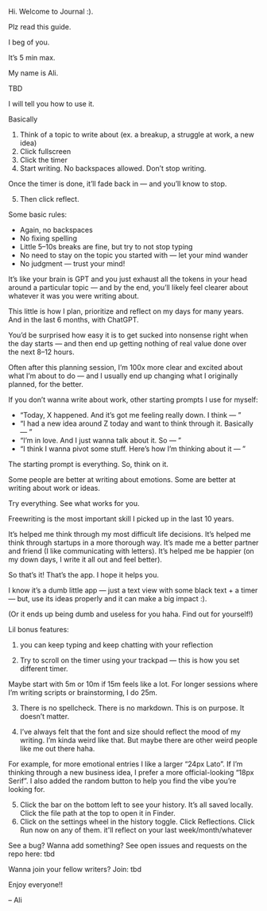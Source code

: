Hi. Welcome to Journal :).

Plz read this guide.

I beg of you.

It’s 5 min max.

My name is Ali.

TBD

I will tell you how to use it.

Basically

1. Think of a topic to write about (ex. a breakup, a struggle at work, a new idea)
2. Click fullscreen
3. Click the timer
4. Start writing. No backspaces allowed. Don’t stop writing.

Once the timer is done, it’ll fade back in — and you’ll know to stop.

5. Then click reflect.

Some basic rules:

- Again, no backspaces
- No fixing spelling
- Little 5–10s breaks are fine, but try to not stop typing
- No need to stay on the topic you started with — let your mind wander
- No judgment — trust your mind!

It’s like your brain is GPT and you just exhaust all the tokens in your head around a particular topic — and by the end, you’ll likely feel clearer about whatever it was you were writing about.

This little is how I plan, prioritize and reflect on my days for many years. And in the last 6 months, with ChatGPT.

You’d be surprised how easy it is to get sucked into nonsense right when the day starts — and then end up getting nothing of real value done over the next 8–12 hours.

Often after this planning session, I’m 100x more clear and excited about what I’m about to do — and I usually end up changing what I originally planned, for the better.

If you don’t wanna write about work, other starting prompts I use for myself:

- “Today, X happened. And it’s got me feeling really down. I think — ”
- “I had a new idea around Z today and want to think through it. Basically — ”
- “I’m in love. And I just wanna talk about it. So — ”
- “I think I wanna pivot some stuff. Here’s how I’m thinking about it — ”

The starting prompt is everything. So, think on it.

Some people are better at writing about emotions.
Some are better at writing about work or ideas.

Try everything. See what works for you.

Freewriting is the most important skill I picked up in the last 10 years.

It’s helped me think through my most difficult life decisions.
It’s helped me think through startups in a more thorough way.
It’s made me a better partner and friend (I like communicating with letters).
It’s helped me be happier (on my down days, I write it all out and feel better).

So that’s it! That’s the app. I hope it helps you.

I know it’s a dumb little app — just a text view with some black text + a timer — but, use its ideas properly and it can make a big impact :).

(Or it ends up being dumb and useless for you haha. Find out for yourself!)

Lil bonus features:

1. you can keep typing and keep chatting with your reflection

2. Try to scroll on the timer using your trackpad — this is how you set different timer.

Maybe start with 5m or 10m if 15m feels like a lot. For longer sessions where I’m writing scripts or brainstorming, I do 25m.

3. There is no spellcheck. There is no markdown. This is on purpose. It doesn’t matter.

4. I’ve always felt that the font and size should reflect the mood of my writing. I’m kinda weird like that. But maybe there are other weird people like me out there haha.

For example, for more emotional entries I like a larger “24px Lato”.
If I’m thinking through a new business idea, I prefer a more official-looking “18px Serif”. I also added the random button to help you find the vibe you’re looking for.

5. Click the bar on the bottom left to see your history. It’s all saved locally. Click the file path at the top to open it in Finder.
6. Click on the settings wheel in the history toggle. Click Reflections. Click Run now on any of them. it'll reflect on your last week/month/whatever

See a bug? Wanna add something? See open issues and requests on the repo here:
tbd

Wanna join your fellow writers? Join:
tbd

Enjoy everyone!!

– Ali
